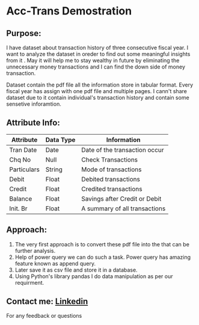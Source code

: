 # Acc-Trans Demostration
## Purpose:
I have dataset about transaction history of three consecutive fiscal year. I want to analyze the dataset in oreder to find out some meaningful insights from it . May it will help me to stay wealthy in future by eliminating the unnecessary money transactions and I can find the down side of money transaction.

Dataset contain the pdf file all the information store in tabular format. Every fiscal year has assign with one pdf file and multiple pages. 
I cann't share dataset due to it contain individual's transaction history and contain some sensetive inforamtion.

## Attribute Info:
| Attribute     | Data Type | Information                      |
|---------------|-----------|----------------------------------|
| Tran Date     | Date      | Date of the transaction occur    |
| Chq No        | Null      | Check Transactions               |
| Particulars   | String    | Mode of transactions             |
| Debit         | Float     | Debited transactions             |
| Credit        | Float     | Credited transactions            |
| Balance       | Float     | Savings after Credit or Debit    |
| Init. Br      | Float     | A summary of all transactions    |


## Approach:
1. The very first approach is to convert these pdf file into the that can be further analysis.
2. Help of power query we can do such a task. Power query has amazing feature known as append query.
3. Later save it as csv file and store it in a database.
4. Using Python's library pandas I do data manipulation as per our requirment.

## Contact me: [Linkedin](https://www.linkedin.com/in/sjpradhan)

For any feedback or questions
